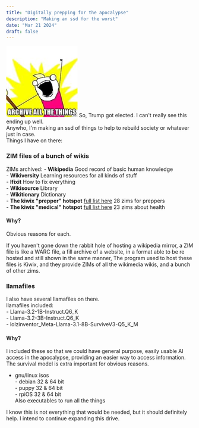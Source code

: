 ```yaml
---
title: "Digitally prepping for the apocalypse"
description: "Making an ssd for the worst"
date: "Mar 21 2024"
draft: false
---
```

![Archive All The Things!](/public/archiveme.jpg)
So, Trump got elected. I can't really see this ending up well.<br>
Anywho, I'm making an ssd of things to help to rebuild society or whatever just in case.<br>
Things I have on there:<br>
### ZIM files of a bunch of wikis<br>
ZIMs archived:
      - **Wikipedia** Good record of basic human knowledge<br>
      - **Wikiversity** Learning resources for all kinds of stuff<br>
      - **Ifixit** How to fix everything<br>
      - **Wikisource** Library<br>
      - **Wikitionary** Dictionary<br>
      - **The kiwix "prepper" hotspot** [full list here](https://preppers.demo.hotspot.kiwix.org/download/) 28 zims for preppers<br>
      - **The kiwix "medical" hotspot** [full list here](https://medical.demo.hotspot.kiwix.org/download/) 23 zims about health<br>
  #### Why?
Obvious reasons for each.

If you haven't gone down the rabbit hole of hosting a wikipedia mirror, a ZIM file is like a WARC file, a fill archive of a website, in a format able to be re hosted and still shown in the same manner, The program used to host these files is Kiwix, and they provide ZIMs of all the wikimedia wikis, and a bunch of other zims.<br>
### llamafiles<br>
I also have several llamafiles on there.<br>
llamafiles included:<br>
      - Llama-3.2-1B-Instruct.Q6_K<br>
      - Llama-3.2-3B-Instruct.Q6_K<br>
      - lolzinventor_Meta-Llama-3.1-8B-SurviveV3-Q5_K_M<br>
#### Why?
 I included these so that we could have general purpose, easily usable AI access in the apocalypse, providing an easier way to access information.
      The survival model is extra important for obvious reasons.
- gnu/linux isos <br>
      - debian 32 & 64 bit<br>
      - puppy 32 & 64 bit<br>
      - rpiOS 32 & 64 bit<br>
Also executables to run all the things

I know this is not everything that would be needed, but it should definitely help.
I intend to continue expanding this drive.
